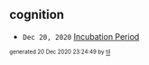 ## cognition


* <code>Dec 20, 2020</code> [Incubation Period](2020-12-20T18-13-12-incubation-period.md)

<sup><sub>generated 20 Dec 2020 23:24:49 by <a href='https://github.com/senorprogrammer/til'>til</a></sub></sup>
